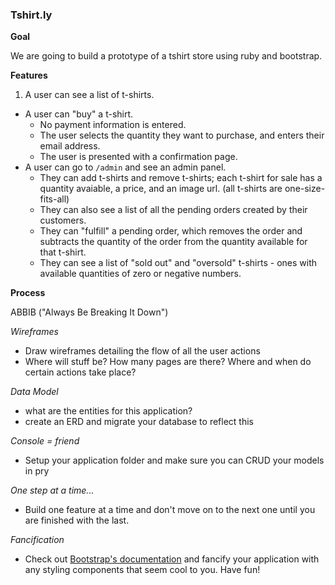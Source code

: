 ### Tshirt.ly

**Goal**

We are going to build a prototype of a tshirt store using ruby and bootstrap.

**Features**

  1. A user can see a list of t-shirts.
  * A user can "buy" a t-shirt.
    * No payment information is entered.
    * The user selects the quantity they want to purchase, and enters their email address.
    * The user is presented with a confirmation page.
  * A user can go to `/admin` and see an admin panel.
    * They can add t-shirts and remove t-shirts; each t-shirt for sale has a quantity avaiable, a price, and an image url. (all t-shirts are one-size-fits-all)
    * They can also see a list of all the pending orders created by their customers.
    * They can "fulfill" a pending order, which removes the order and subtracts the quantity of the order from the quantity available for that t-shirt.
    * They can see a list of "sold out" and "oversold" t-shirts - ones with available quantities of zero or negative numbers.

**Process**

ABBIB ("Always Be Breaking It Down")

*Wireframes*

  * Draw wireframes detailing the flow of all the user actions
  * Where will stuff be? How many pages are there? Where and when do certain actions take place?

*Data Model*

  * what are the entities for this application?
  * create an ERD and migrate your database to reflect this

*Console = friend*

  * Setup your application folder and make sure you can CRUD your models in pry

*One step at a time...*

  * Build one feature at a time and don't move on to the next one until you are finished with the last.

*Fancification*
  
  * Check out [Bootstrap's documentation](http://www.getbootstrap.com) and fancify your application with any styling components that seem cool to you. Have fun!

